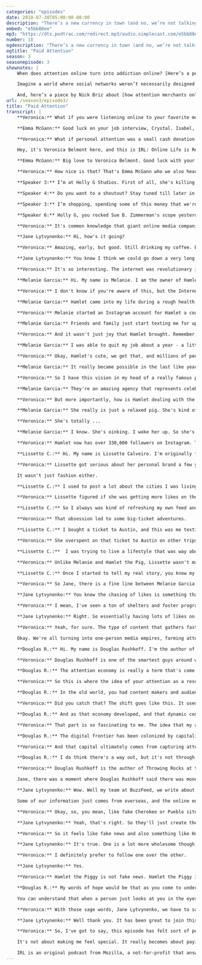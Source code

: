 ```yaml
---
categories: "episodes"
date: 2018-07-30T05:00:00-08:00
description: "There’s a new currency in town (and no, we’re not talking about Bitcoin). We’re talking about attention. In this episode of IRL, [Veronica Belmont](https://twitter.com/Veronica) and special guest [Jane Lytvynenko](https://twitter.com/JaneLytv) explore all the ways your attention has become worth money on social media. Meet [Hamlet the Piggy](https://www.instagram.com/hamlet_the_piggy/), an Instagram star who is helping her owner cope with epilepsy and also build a business; [Lisette Calveiro](https://www.instagram.com/lissettecalv/), whose quest for fame online left her spending beyond her means; and media theorist [Douglas Rushkoff](https://twitter.com/rushkoff), who discusses what’s behind the emerging attention economy."
embed: "e5bb88ee"
mp3: "https://dts.podtrac.com/redirect.mp3/audio.simplecast.com/e5bb88ee.mp3"
number: 18
ogdescription: "There’s a new currency in town (and no, we’re not talking about Bitcoin). We’re talking about attention."
ogtitle: "Paid Attention"
season: 3
seasonepisode: 3
shownotes: |
    When does attention online turn into addiction online? [Here’s a perspective from Mozilla’s Heather West](http://blog.mozilla.org/internetcitizen/2018/07/27/attention-addiction/).

    Imagine a world where social networks weren’t necessarily designed to capture your attention, but instead were built to benefit you and your community. [Here are some thoughts by Katharina Nocun](http://blog.mozilla.org/internetcitizen/2018/07/26/katharina-nocun-social-media-networks/) on what this would look like.

    And, here’s a piece by Nick Briz about [how attention merchants online use your digital fingerprints](http://blog.mozilla.org/internetcitizen/2018/07/26/this-is-your-digital-fingerprint/) to target you with content.
url: /season3/episode3/
title: "Paid Attention"
transcript: |
    **Veronica:** What if you were listening online to your favorite musician and then they gave you a shoutout? Not to all their fans, but to you, just you?

    **Emma McGann:** Good luck on your job interview, Crystal. Isabel, yes. (singing)

    **Veronica:** What if personal attention was a small cash donation away? Would you pay to be noticed? What's the price of someone else's attention? And, how much would you charge for yours?

    Hey, it's Veronica Belmont here, and this is IRL: Online Life is Real Life. This episode is all about the million little ways that your attention is being monetized. But wait, this isn't just another long read about a social media site cashing in on your likes for a gazillion dollars. It's actually all about you and me, about how we're all getting drawn into the same need for online attention.

    **Emma McGann:** Big love to Veronica Belmont. Good luck with your podcast.

    **Veronica:** How nice is that? That's Emma McGann who we also heard at the top of the show. She's a singer who uses something called YouNow. It's a platform where she can livestream performances whenever she feels like it, and fans can send her money in real time. She'll often do shoutouts like that when she receives a gift. It's part of an emerging economy of attention that let's broadcast jockeys make a living on sites, like YouNow or Twitch or Periscope by streaming their video diaries, their songs, or even just their meals. Point is, whatever content you're broadcasting, a live streaming celeb can earn real money — hundreds, thousands, even tens of thousands of dollars a week if they've captured enough attention.

    **Speaker 3:** I’m at Holly G Studios. First of all, she's killing it on-

    **Speaker 4:** Do you want to a shoutout? Stay tuned till later in the video to find out how you can get a shoutout from yours truly.

    **Speaker 3:** I’m shopping, spending some of this money that we're talking about. Hey, Courtney. We were talking about our Periscope plans. We got-

    **Speaker 6:** Holly G, you rocked Sue B. Zimmerman's scope yesterday. That was awesome. I love her Skype-

    **Veronica:** It's common knowledge that giant online media companies monetize the attention of their users. But what's less understood is how individuals are getting in on the game too. Call it trickle-down attention economics, if you're feeling fancy. I've got an awesome house guest here with me today to help explore all this. It's the wonderful Jane Lytvynenko. Jane is a writer over at BuzzFeed, so she knows a thing or two about what grabs people's attention. Hi, Jane.

    **Jane Lytvynenko:** Hi, how's it going?

    **Veronica:** Amazing, early, but good. Still drinking my coffee. But we're doing this podcast thing. So this drive to monetize views and likes is getting more and more personal these days, to the point where it's not just media companies but actually individuals thinking in terms of metrics and clicks and dollars. So, what are some of the more interesting or peculiar attention seekers that you've come across in your work?

    **Jane Lytvynenko:** You know I think we could go down a very long list in terms of attention seekers. But one of the most fascinating ones I found were Russian ones. Russian YouTube is notorious for its dashcam footage and weird quirks like that. But what I recently learned is that Russian YouTube is also big on monetizing attention, and specifically, a lot of men on Russian YouTube will accept payments in order to perform tasks. And this can be tasks like singing something badly and ranging all the way to the extreme, something like hurting yourself. And that's one of the ways that they earn money for a living. They purchase cars. They help pay for their bills. I think that is one of the most fascinating ways that I've seen the attention economy manifest.

    **Veronica:** It's so interesting. The internet was revolutionary in the way that it gave anyone with a computer and a webcam the opportunity to create things and share them with the world. But that wave of creativity has morphed into a tsunami of content. And all that content is searching for attention. That's a big shift.

    **Melanie Garcia:** Hi. My name is Melanie. I am the owner of Hamlet the Piggy.

    **Veronica:** I don't know if you're aware of this, but the Internet has a thing for cute animals. I mean, really, if you boiled the entire internet down to its purest essence, you'd end up with a cat GIF. And frankly, there are a lot of people pushing their adorable cats and dogs online. But Melanie Garcia was able to cut through the noise, because hey, Hamlet's a pig.

    **Melanie Garcia:** Hamlet came into my life during a rough health period. I have epilepsy, and in 2014 I had a really large amount of breakthrough seizures, where I had to move in with my parents so that they could help take care of me, because I couldn't do a lot independently. So that was a really depressing time for me. So, Hamlet was the perfect thing to cheer me up.

    **Veronica:** Melanie started an Instagram account for Hamlet a couple of days after she got her, because, honestly, how could you not?

    **Melanie Garcia:** Friends and family just start texting me for updates and asking more about Hamlet. They started tagging other friends and family, and it just kind of snowballed from there. Probably within like three months, she started growing followers anywhere from like 500 to 1,000 a day at some points, and that really surprised me that she could bring others so much joy just like she brought me.

    **Veronica:** And it wasn't just joy that Hamlet brought. Remember, in the trickle-down attention economy, 1,000 followers per day translates to ... Let's just stick a cash register sound effect in here somewhere.

    **Melanie Garcia:** I was able to quit my job about a year - a little over a year ago and focus completely on Hamlet. So I was inspired to do more content and do more videos and kind of share what her life is behind the scenes.

    **Veronica:** Okay, Hamlet's cute, we get that, and millions of people want to look at cute pigs doing cute things. But when did the money come in exactly?

    **Melanie Garcia:** It really became possible in the last like year to two years. I just started getting more and more emails of different companies that wanted to work with us and different opportunities and things. But also, Hamlet joined The Dog Agency.

    **Veronica:** So I have this vision in my head of a really famous pig getting miffed that she has to go to a dog agency. But anyway ...

    **Melanie Garcia:** They're an amazing agency that represents celebrity pets. And so, once Hamlet joined them, we started to get a lot more opportunities such as sponsored campaigns, and she was able to go to New York for PetCon. So that really boosted things.

    **Veronica:** But more importantly, how is Hamlet dealing with the limelight?

    **Melanie Garcia:** She really is just a relaxed pig. She's kind of lazy so she likes to be toted around whether it's in the stroller or in the car. I'd say she's pretty comfortable in clothes. I mean, you could see I post videos and she'll be wearing sunglasses and walking around with them, like no big deal. So she's pretty comfortable, I feel like in all of our posts. Hey Hamlet.

    **Veronica:** She's totally ...

    **Melanie Garcia:** I know. She's oinking. I woke her up. So she's doing the not-so-happy oinks.

    **Veronica:** Hamlet now has over 330,000 followers on Instagram. That'll do, pig. That'll do. Of course, the race for attention doesn't always end so well.

    **Lissette C.:** Hi. My name is Lissette Calveiro. I'm originally from Miami, but I live in New York City.

    **Veronica:** Lissette got serious about her personal brand a few years ago. She has about 36,000 followers on Instagram. But those followers came with a cost. I wanted to make sure I was posting at least one photo a day. But the photo had to be something interesting, so I had to create experiences for myself that created content. One easy way to describe that is with clothes. I found myself shopping way more than I needed to, just to kind of have new fashion photos each day.

    It wasn't just fashion either.

    **Lissette C.:** I used to post a lot about the cities I was living in or traveling and food, and I realized that I was getting more likes when I would post a photo of me in it. Then I realized, "Okay, so this is the kind of content people want to see more."

    **Veronica:** Lissette figured if she was getting more likes on the photo she was in, she'd have to put herself in more of these places she was posting about.

    **Lissette C.:** So I always was kind of refreshing my own feed and saying like, "I need to post some travel content. I need to put some food content. So I need to go eat brunch," and just kind of over-obsessing about gaining new followers.

    **Veronica:** That obsession led to some big-ticket adventures.

    **Lissette C.:** I bought a ticket to Austin, and this was me texting my friends saying, "Where should we go? What's an Instagram-able place?" I was judging cities by their Instagram worthiness, and we're like, "Let's go to Austin," and didn't even bother to check or care what the ticket should be.

    **Veronica:** She overspent on that ticket to Austin on other trips and clothes and brunches, all to make her Instagram feed more appealing. By the end of this spree, Lissette was $10,000 in debt.

    **Lissette C.:**  I was trying to live a lifestyle that was way above my budget just to kind of keep up with the pressures of social media.

    **Veronica:** Unlike Melanie and Hamlet the Pig, Lissette wasn't made by her quest for Instagram fame. She was nearly destroyed by it. Fortunately, she came around to a more authentic relationship with her followers.

    **Lissette C.:** Once I started to tell my real story, you know my Instagram account grew from the story because the people who wanted to follow me said was like, "Wow, someone who's being raw and someone who's not afraid to admit what they did wrong their failures as much as their successes."

    **Veronica:** So Jane, there is a fine line between Melanie Garcia's accidental success with Hamlet the Piggy and Lissette Calveiro's Instagram spending spree. How do you think the chasing of likes affects the kind of content we experience online? Or even the kind of stories you do at BuzzFeed?

    **Jane Lytvynenko:** You know the chasing of likes is something that everybody's after, right? Every fake news publisher, every Instagram star. One recent story, for example, that we did, talked about how dog shelters are now required to make the dogs that they're putting up for adoption look a lot cuter, because whether they have a good Instagram photo or not can mean the difference between life or death for that dog. If a dog looks cute, it gets adopted, and if it doesn't look cute, it won't.

    **Veronica:** I mean, I've seen a ton of shelters and foster programs on Instagram, and I can totally see why it might be difficult to get a dog adopted if its photo is not as cute as the others.

    **Jane Lytvynenko:** Right. So essentially having lots of likes on something puts it front of mind for somebody, and whether that's a good thing or a bad thing, it's hard to know. But the reality is that it's right there in front of us, and it's definitely affecting what type of information we're getting too.

    **Veronica:** Yeah, for sure. The type of content that gathers fast and copious likes is bound to obscure other important stuff. Content that might be more nuanced or subtle or complex.

    Okay. We're all turning into one-person media empires, farming attention the way past generations would farm a field of wheat. It's become a resource, not just for Vogue magazine and not just for Facebook. It's for all of us, but hold up. If we're getting all caught up in the race to monetize each other's attention, what's the big picture? How did attention become the same thing as dollar signs in the first place? Well we found just the person to give us that big picture view.

    **Douglas R.:** Hi. My name is Douglas Rushkoff. I'm the author of a bunch of books on media, technology, society, and economics.

    **Veronica:** Douglas Rushkoff is one of the smartest guys around when it comes to the internet and economic trends. If anyone can get to the bottom of this madness, it's him.

    **Douglas R.:** The attention economy is really a term that's come into more recent usage as a way of really articulating the fact that the only limits to the growth of internet companies is the amount of eyeball hours that human beings can spend glued to a particular piece of content. What early digital business people came to realize was that online real estate is infinite. They can keep building lots and lots and lots of websites. The territory expands forever. But they're limited by the number of hours that we can actually spend looking at and absorbing all of this stuff they're putting out there.

    **Veronica:** So this is where the idea of your attention as a resource comes from. The limited resource isn't a field that you could farm or the amount of oil in the ground or anything like that. It's the number of hours that humans actually have in a day. Our time, our attention becomes a resource. But, this next step is important. This is how the whole model changed.

    **Douglas R.:** In the old world, you had content makers and audiences. Then as content makers realized that they needed to get paid, they took on advertising. And once the content makers were being paid more by advertisers than they were by their viewers or their readers, then the landscape shifted. We moved into an attention economy where the content was really more about delivering eyeballs and viewers and audience to advertisers than content to audiences.

    **Veronica:** Did you catch that? The shift goes like this. It used to be about giving content to the audience and then it became about giving audiences to advertisers.

    **Douglas R.:** And as that economy developed, and that dynamic continued, a whole lot of other industries popped up, like data mining and demographics and psychographics and targeting. Because now that the consumers really were the product, you needed to understand who all these consumers were.

    **Veronica:** That part is so fascinating to me. The idea that my attention is worth more to this company than that company, and they can bid for my attention using algorithms just basically in the blink of an eye.

    **Douglas R.:** The digital frontier has been colonized by capitalism. All of the other effects are really just different ways of distracting us or numbing us from this essential reality. You know racism works today because there's good money in racism. Sexism works because there's good money in sexism. We're at the mercy of a market. Every company you talk to today is at the mercy of their shareholders. They are there to grow capital.

    **Veronica:** And that capital ultimately comes from capturing attention whether your giant company X or you're just a nice gal with an Instagram worthy pet who's trying to make the rent. But is that it then? We're just stuck in some big eyeball battle royal? Or can we imagine another option?

    **Douglas R.:** I do think there's a way out, but it's not through throwing more business at it. I think the way out is by understanding that there are ways of valuing human time and effort and energy and experience that don't have market metrics on them. You know that there's some things that the market just can't value appropriately.

    **Veronica:** Douglas Rushkoff is the author of Throwing Rocks at the Google Bus and the host of the Team Human podcast.

    Jane, there was a moment where Douglas Rushkoff said there was money in racism and sexism as kind of an explanation for why we see a lot of it online. Is it the same with the phenomenon like fake news? How does fake news fit into our current attention economy?

    **Jane Lytvynenko:** Wow. Well my team at BuzzFeed, we write about fake news a lot, and we write about hoaxes on the internet, and that has become one of the favorite scams of anybody who's trying to make some money overseas. In 2017, we did a huge project where we gathered just around 700 websites and analyzed two million Facebook posts with their associated pages. What we found is that it's true. Racism and sexism kind of does pay. We looked at publishers that ran both liberal partisan websites and blogs and conservative partisan websites and blogs at the exact same time because they were just looking to make money.

    Some of our information just comes from overseas, and the online environment that we've created right now is very, very conductive to that. For example, one of the biggest phenomena that we see on Facebook is Native American pages are almost exclusively run from places like Kosovo and Macedonia.

    **Veronica:** Okay, so, you mean, like fake Cherokee or Pueblo sites are being created in Kosovo?

    **Jane Lytvynenko:** Yeah, that's right. So they'll just create these fake pages. They'll sell swag. They'll post either very clickbait headlines or fake news headlines altogether, and that's how they'll make some money.

    **Veronica:** So it feels like fake news and also something like Hamlet the Piggy, like not all that different at the end of the day because we're all competing for the same amount of attention and eyeballs that people can give to you online.

    **Jane Lytvynenko:** It's true. One is a lot more wholesome though.

    **Veronica:** I definitely prefer to follow one over the other.

    **Jane Lytvynenko:** Yes.

    **Veronica:** Hamlet the Piggy is not fake news. Hamlet the Piggy is amazing and good for your soul. And making these choices matters even more once you realize that your attention really is a limited resource that it really does have a huge value to you whether other people turn it into money or not. Here's Douglas Rushkoff again.

    **Douglas R.:** My words of hope would be that as you come to understand what these platforms want from you, you're in a much better position to use them intelligently and to your own benefit rather than to someone else's. It's not that scary to find out, "Oh okay. This is all just a big corporation trying to get value from me." Once you understand that, then you can decide, "Oh the internet is a tool like any other tool, like a traffic light. You know, like anything else that's out there," and it opens up this whole real world of people and places that you can suddenly appreciate in this other way.

    You can understand that when a person just looks at you in the eyes or nods at something you've said, that's better than a thousand likes.

    **Veronica:** With those sage words, Jane Lytvynenko, we have to say goodbye. It's been amazing having you along for the ride today, and I wish you and BuzzFeed however much attention you may desire.

    **Jane Lytvynenko:** Well thank you. It has been great to join this conversation, and thanks for paying attention to us.

    **Veronica:** So, I've got to say, this episode has felt sort of personal for me. I'm realizing that my entire career has actually been about exactly this, about gathering attention online. I've got a pretty okay amount of followers on social media, and that's meant a lot of opportunities to work with brands, like working with Mozilla on this very podcast. The attention I get helps drive interest in things, and yeah, I've often been paid along the way too. The more data I have proving people are watching me, the more I could potentially make. So how does that change the way I go around living my life? It means there's always this little voice, this little nudge toward the thing that's going to grab more attention, more followers, more likes, and this is the key thing.

    It's not about making me feel special. It really becomes about paying the rent sometimes. Finding a balance between gathering attention and actually being my weirdo self no matter how many people want to follow that, that's something I'm always going to be working on. In fact, I think that balance is something that a lot of people are grappling with these days, particularly young families. Later in the season, we're going to look at what it means to grow up online, the challenges, the struggles and opportunities for digitally-connected kids. That's coming up in a few weeks, so stay tuned and stay subscribed.

    IRL is an original podcast from Mozilla, a not-for-profit that answers to internet users, not shareholders. Mozilla is the organization behind the Firefox browser. Next time on the show, we're zooming into focus on virtual connections. All the little ways that personal relationships get tweaked and sometimes radically altered when we hop online, because as much as we might desire mass audiences online, the real drama is always one to one. I'm Veronica Belmont, and I'll see you online until we catch up again IRL.
---
```

